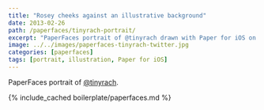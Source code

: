 ```yaml
---
title: "Rosey cheeks against an illustrative background"
date: 2013-02-26
path: /paperfaces/tinyrach-portrait/
excerpt: "PaperFaces portrait of @tinyrach drawn with Paper for iOS on an iPad."
image: ../../images/paperfaces-tinyrach-twitter.jpg
categories: [paperfaces]
tags: [portrait, illustration, Paper for iOS]
---
```


PaperFaces portrait of [@tinyrach](https://twitter.com/tinyrach).

{% include_cached boilerplate/paperfaces.md %}
